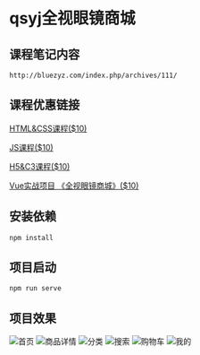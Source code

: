 # qsyj全视眼镜商城

## 课程笔记内容
```
http://bluezyz.com/index.php/archives/111/
```

## 课程优惠链接
[HTML&CSS课程($10)](https://www.udemy.com/web-htmlcss/?couponCode=ATOM2019_HTML)

[JS课程($10)](https://www.udemy.com/web-javascript/?couponCode=ATOM2019_JS)

[H5&C3课程($10)](https://www.udemy.com/draft/2151896/?couponCode=ATOM2019_H5_C3)

[Vue实战项目 《全视眼镜商城》($10)](https://www.udemy.com/vue-qsyj/?couponCode=ATOM2019_VUE_QSYJ)


## 安装依赖
```
npm install
```

## 项目启动
```
npm run serve
```

## 项目效果
![首页](http://bluezyz.com/usr/uploads/2019/05/1619575125.png)
![商品详情](http://bluezyz.com/usr/uploads/2019/05/4197779017.png)
![分类](http://bluezyz.com/usr/uploads/2019/05/1131211529.png)
![搜索](http://bluezyz.com/usr/uploads/2019/05/1901124895.png)
![购物车](http://bluezyz.com/usr/uploads/2019/05/2163692759.png)
![我的](http://bluezyz.com/usr/uploads/2019/05/4207222434.png)
